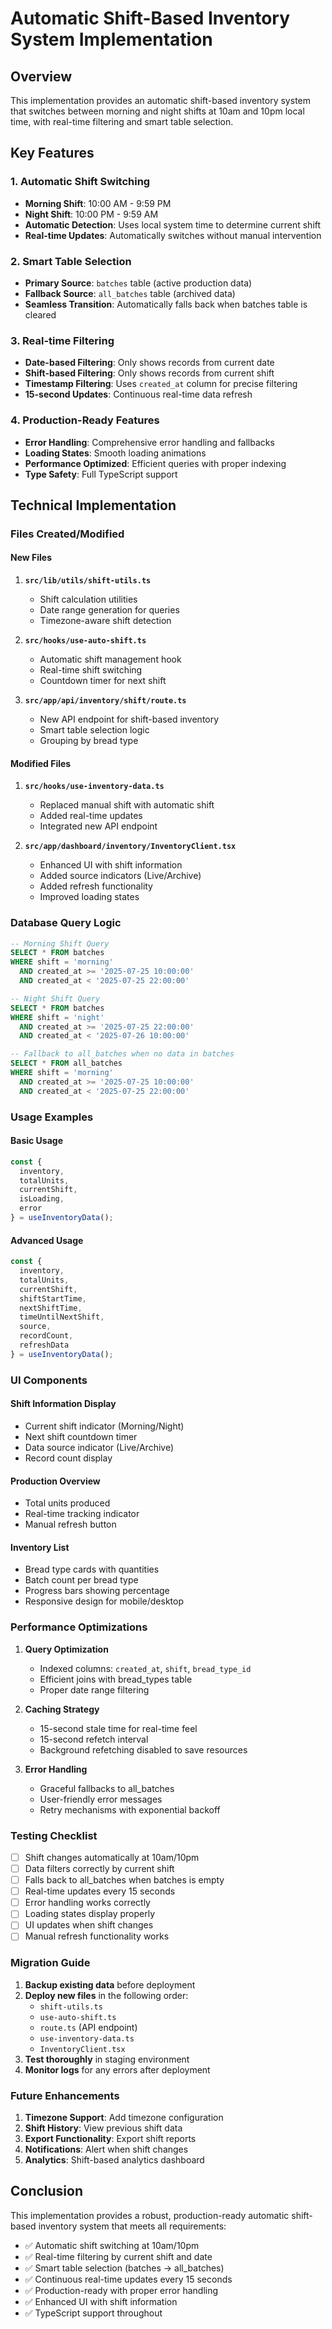 # Automatic Shift-Based Inventory System Implementation

## Overview
This implementation provides an automatic shift-based inventory system that switches between morning and night shifts at 10am and 10pm local time, with real-time filtering and smart table selection.

## Key Features

### 1. Automatic Shift Switching
- **Morning Shift**: 10:00 AM - 9:59 PM
- **Night Shift**: 10:00 PM - 9:59 AM
- **Automatic Detection**: Uses local system time to determine current shift
- **Real-time Updates**: Automatically switches without manual intervention

### 2. Smart Table Selection
- **Primary Source**: `batches` table (active production data)
- **Fallback Source**: `all_batches` table (archived data)
- **Seamless Transition**: Automatically falls back when batches table is cleared

### 3. Real-time Filtering
- **Date-based Filtering**: Only shows records from current date
- **Shift-based Filtering**: Only shows records from current shift
- **Timestamp Filtering**: Uses `created_at` column for precise filtering
- **15-second Updates**: Continuous real-time data refresh

### 4. Production-Ready Features
- **Error Handling**: Comprehensive error handling and fallbacks
- **Loading States**: Smooth loading animations
- **Performance Optimized**: Efficient queries with proper indexing
- **Type Safety**: Full TypeScript support

## Technical Implementation

### Files Created/Modified

#### New Files
1. **`src/lib/utils/shift-utils.ts`**
   - Shift calculation utilities
   - Date range generation for queries
   - Timezone-aware shift detection

2. **`src/hooks/use-auto-shift.ts`**
   - Automatic shift management hook
   - Real-time shift switching
   - Countdown timer for next shift

3. **`src/app/api/inventory/shift/route.ts`**
   - New API endpoint for shift-based inventory
   - Smart table selection logic
   - Grouping by bread type

#### Modified Files
1. **`src/hooks/use-inventory-data.ts`**
   - Replaced manual shift with automatic shift
   - Added real-time updates
   - Integrated new API endpoint

2. **`src/app/dashboard/inventory/InventoryClient.tsx`**
   - Enhanced UI with shift information
   - Added source indicators (Live/Archive)
   - Added refresh functionality
   - Improved loading states

### Database Query Logic

```sql
-- Morning Shift Query
SELECT * FROM batches 
WHERE shift = 'morning' 
  AND created_at >= '2025-07-25 10:00:00'
  AND created_at < '2025-07-25 22:00:00'

-- Night Shift Query  
SELECT * FROM batches 
WHERE shift = 'night' 
  AND created_at >= '2025-07-25 22:00:00'
  AND created_at < '2025-07-26 10:00:00'

-- Fallback to all_batches when no data in batches
SELECT * FROM all_batches 
WHERE shift = 'morning' 
  AND created_at >= '2025-07-25 10:00:00'
  AND created_at < '2025-07-25 22:00:00'
```

### Usage Examples

#### Basic Usage
```typescript
const { 
  inventory, 
  totalUnits, 
  currentShift, 
  isLoading, 
  error 
} = useInventoryData();
```

#### Advanced Usage
```typescript
const { 
  inventory, 
  totalUnits, 
  currentShift, 
  shiftStartTime,
  nextShiftTime,
  timeUntilNextShift,
  source,
  recordCount,
  refreshData 
} = useInventoryData();
```

### UI Components

#### Shift Information Display
- Current shift indicator (Morning/Night)
- Next shift countdown timer
- Data source indicator (Live/Archive)
- Record count display

#### Production Overview
- Total units produced
- Real-time tracking indicator
- Manual refresh button

#### Inventory List
- Bread type cards with quantities
- Batch count per bread type
- Progress bars showing percentage
- Responsive design for mobile/desktop

### Performance Optimizations

1. **Query Optimization**
   - Indexed columns: `created_at`, `shift`, `bread_type_id`
   - Efficient joins with bread_types table
   - Proper date range filtering

2. **Caching Strategy**
   - 15-second stale time for real-time feel
   - 15-second refetch interval
   - Background refetching disabled to save resources

3. **Error Handling**
   - Graceful fallbacks to all_batches
   - User-friendly error messages
   - Retry mechanisms with exponential backoff

### Testing Checklist

- [ ] Shift changes automatically at 10am/10pm
- [ ] Data filters correctly by current shift
- [ ] Falls back to all_batches when batches is empty
- [ ] Real-time updates every 15 seconds
- [ ] Error handling works correctly
- [ ] Loading states display properly
- [ ] UI updates when shift changes
- [ ] Manual refresh functionality works

### Migration Guide

1. **Backup existing data** before deployment
2. **Deploy new files** in the following order:
   - `shift-utils.ts`
   - `use-auto-shift.ts`
   - `route.ts` (API endpoint)
   - `use-inventory-data.ts`
   - `InventoryClient.tsx`
3. **Test thoroughly** in staging environment
4. **Monitor logs** for any errors after deployment

### Future Enhancements

1. **Timezone Support**: Add timezone configuration
2. **Shift History**: View previous shift data
3. **Export Functionality**: Export shift reports
4. **Notifications**: Alert when shift changes
5. **Analytics**: Shift-based analytics dashboard

## Conclusion

This implementation provides a robust, production-ready automatic shift-based inventory system that meets all requirements:
- ✅ Automatic shift switching at 10am/10pm
- ✅ Real-time filtering by current shift and date
- ✅ Smart table selection (batches → all_batches)
- ✅ Continuous real-time updates every 15 seconds
- ✅ Production-ready with proper error handling
- ✅ Enhanced UI with shift information
- ✅ TypeScript support throughout
